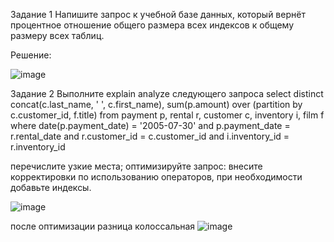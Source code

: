 Задание 1
Напишите запрос к учебной базе данных, который вернёт процентное отношение общего размера всех индексов к общему размеру всех таблиц.

Решение:

![image](https://github.com/Franky12111990/sdb-homeworks/assets/121640886/a0bafb37-16e8-4803-aafe-a63977838107)

Задание 2
Выполните explain analyze следующего запроса
select distinct concat(c.last_name, ' ', c.first_name), sum(p.amount) over (partition by c.customer_id, f.title)
from payment p, rental r, customer c, inventory i, film f
where date(p.payment_date) = '2005-07-30' and p.payment_date = r.rental_date and r.customer_id = c.customer_id and i.inventory_id = r.inventory_id

перечислите узкие места;
оптимизируйте запрос: внесите корректировки по использованию операторов, при необходимости добавьте индексы.

![image](https://github.com/Franky12111990/sdb-homeworks/assets/121640886/340c3b54-1682-4241-8636-58cff1e2dc88)

после оптимизации разница колоссальная 
![image](https://github.com/Franky12111990/sdb-homeworks/assets/121640886/bfa47b9d-843e-48b8-9c51-564c2caaee53)


